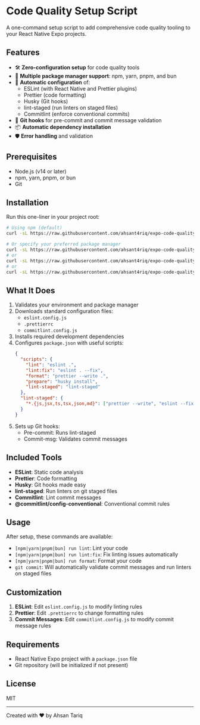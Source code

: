 # Code Quality Setup Script

A one-command setup script to add comprehensive code quality tooling to your React Native Expo projects.

## Features

- 🛠️ **Zero-configuration setup** for code quality tools
- 🔄 **Multiple package manager support**: npm, yarn, pnpm, and bun
- 🚀 **Automatic configuration** of:
  - ESLint (with React Native and Prettier plugins)
  - Prettier (code formatting)
  - Husky (Git hooks)
  - lint-staged (run linters on staged files)
  - Commitlint (enforce conventional commits)
- 🔄 **Git hooks** for pre-commit and commit message validation
- 📦 **Automatic dependency installation**
- 🛡️ **Error handling** and validation

## Prerequisites

- Node.js (v14 or later)
- npm, yarn, pnpm, or bun
- Git

## Installation

Run this one-liner in your project root:

```bash
# Using npm (default)
curl -sL https://raw.githubusercontent.com/ahsant4riq/expo-code-quality-setup/main/setup-lint.sh | bash -s

# Or specify your preferred package manager
curl -sL https://raw.githubusercontent.com/ahsant4riq/expo-code-quality-setup/main/setup-lint.sh | bash -s yarn
# or
curl -sL https://raw.githubusercontent.com/ahsant4riq/expo-code-quality-setup/main/setup-lint.sh | bash -s pnpm
# or
curl -sL https://raw.githubusercontent.com/ahsant4riq/expo-code-quality-setup/main/setup-lint.sh | bash -s bun
```

## What It Does

1. Validates your environment and package manager
2. Downloads standard configuration files:
   - `eslint.config.js`
   - `.prettierrc`
   - `commitlint.config.js`
3. Installs required development dependencies
4. Configures `package.json` with useful scripts:
   ```json
   {
     "scripts": {
       "lint": "eslint .",
       "lint:fix": "eslint . --fix",
       "format": "prettier --write .",
       "prepare": "husky install",
       "lint-staged": "lint-staged"
     },
     "lint-staged": {
       "*.{js,jsx,ts,tsx,json,md}": ["prettier --write", "eslint --fix"]
     }
   }
   ```
5. Sets up Git hooks:
   - Pre-commit: Runs lint-staged
   - Commit-msg: Validates commit messages

## Included Tools

- **ESLint**: Static code analysis
- **Prettier**: Code formatting
- **Husky**: Git hooks made easy
- **lint-staged**: Run linters on git staged files
- **Commitlint**: Lint commit messages
- **@commitlint/config-conventional**: Conventional commit rules

## Usage

After setup, these commands are available:

- `[npm|yarn|pnpm|bun] run lint`: Lint your code
- `[npm|yarn|pnpm|bun] run lint:fix`: Fix linting issues automatically
- `[npm|yarn|pnpm|bun] run format`: Format your code
- `git commit`: Will automatically validate commit messages and run linters on staged files

## Customization

1. **ESLint**: Edit `eslint.config.js` to modify linting rules
2. **Prettier**: Edit `.prettierrc` to change formatting rules
3. **Commit Messages**: Edit `commitlint.config.js` to modify commit message rules

## Requirements

- React Native Expo project with a `package.json` file
- Git repository (will be initialized if not present)

## License

MIT

---

Created with ❤️ by Ahsan Tariq
